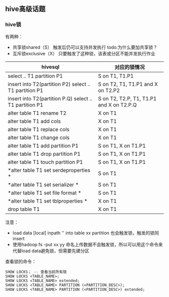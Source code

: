 ## hive高级话题

### hive锁
有两种：
- 共享锁shared（S） 触发后仍可以支持并发执行 todo:为什么要加共享锁？
- 互斥锁exclusive（X） 只要触发了这种锁，该表或分区不能并发执行作业

hivesql | 对应的锁情况
--- | ---
select .. T1 partition P1 | S on T1, T1.P1
insert into T2(partition P2) select .. T1 partition P1 | S on T2, T1, T1.P1 and X on T2.P2
insert into T2(partition P.Q) select .. T1 partition P1 | S on T2, T2.P, T1, T1.P1 and X on T2.P.Q
alter table T1 rename T2 | X on T1
alter table T1 add cols | X on T1
alter table T1 replace cols | X on T1
alter table T1 change cols | X on T1
alter table T1 add partition P1 | S on T1, X on T1.P1
alter table T1 drop partition P1 | S on T1, X on T1.P1
alter table T1 touch partition P1 | S on T1, X on T1.P1
*alter table T1 set serdeproperties * | S on T1
*alter table T1 set serializer * | S on T1
*alter table T1 set file format * | S on T1
*alter table T1 set tblproperties * | X on T1
drop table T1 | X on T1

注意：
- load data [local] inpath '' into table xx partition 也会触发锁，触发的锁同insert
- 使用hadoop fs -put xx yy 命名上传数据不会触发锁，所以可以用这个命令来代替load data避免锁，但需要先建分区

查看锁的命令：
```
SHOW LOCKS； -- 查看当前所有锁
SHOW LOCKS <TABLE_NAME>;
SHOW LOCKS <TABLE_NAME> extended;
SHOW LOCKS <TABLE_NAME> PARTITION (<PARTITION_DESC>);
SHOW LOCKS <TABLE_NAME> PARTITION (<PARTITION_DESC>) extended;
```

